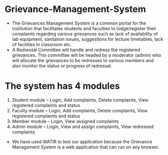 # Grievance-Management-System

- The Grievances Management System is a common portal for the institution that facilitates students and faculties to lodge/register their complaints regarding various grievances such as lack of availability of lab equipment, sanitation issues, suggestions for lecture timetables, lack of facilities in classroom etc. 
- A Redressal Committee will handle and redress the registered grievances. This committee will be headed by a moderator (admin) who will allocate the grievances to be redresses to various members and also monitor the status or progress of redressal. 

# The system has 4 modules

1) Student module – Login, Add complaints, Delete complaints, View registered
complaints and status
2) Faculty module – Login, Add complaints, Delete complaints, View registered
complaints and status
3) Member module – Login, View assigned complaints
4) Admin module – Login, View and assign complaints, View redressed complaints

- We have used WATIR to test our application because the Grievance Management System is a web application that can run on any browser.
